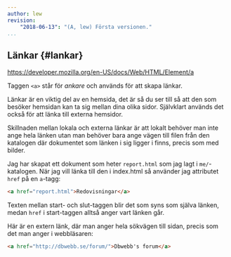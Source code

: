 ```yaml
---
author: lew
revision:
    "2018-06-13": "(A, lew) Första versionen."
...
```

Länkar {#lankar}
---------------------------------------------------

<a href='https://developer.mozilla.org/en-US/docs/Web/HTML/Element/a'>https://developer.mozilla.org/en-US/docs/Web/HTML/Element/a</a>

Taggen `<a>` står för *ankare* och används för att skapa länkar.

Länkar är en viktig del av en hemsida, det är så du ser till så att den som besöker hemsidan kan ta sig mellan dina olika sidor. Självklart används det också för att länka till externa hemsidor.

Skillnaden mellan lokala och externa länkar är att lokalt behöver man inte ange hela länken utan man behöver bara ange vägen till filen från den katalogen där dokumentet som länken i sig ligger i finns, precis som med bilder.

Jag har skapat ett dokument som heter `report.html` som jag lagt i `me/`-katalogen. När jag vill länka till den i index.html så använder jag attributet `href` på en `a`-tagg:

```html
<a href="report.html">Redovisningar</a>
```

Texten mellan start- och slut-taggen blir det som syns som själva länken, medan `href` i start-taggen alltså anger vart länken går.

Här är en extern länk, där man anger hela sökvägen till sidan, precis som det man anger i webbläsaren:

```html
<a href="http://dbwebb.se/forum/">Dbwebb's forum</a>
```
